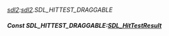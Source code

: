 _[sdl2](../../modules/sdl2/sdl2-module.md):[sdl2](../../modules/sdl2/sdl2-module.md).SDL\_HITTEST\_DRAGGABLE_
##### Const SDL\_HITTEST\_DRAGGABLE:[SDL_HitTestResult](../../modules/sdl2/sdl2-sdl_hittestresult.md)
